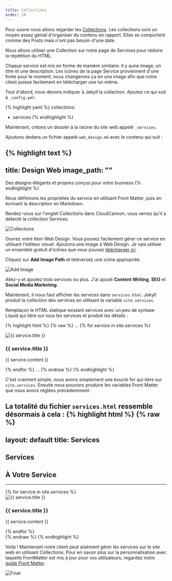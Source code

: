 ```yaml
---
title: Collections
order: 10
---
```

Pour suivre nous allons regarder les [Collections](http://jekyllrb.com/docs/collections/). Les collections sont un moyen assez génial d'organiser du contenu en rapport. Elles se comportent comme des Posts mais n'ont pas besoin d'une date.

Nous allons utiliser une Collection sur notre page de Services pour réduire la répétition du HTML.

Chaque service est mis en forme de manière similaire. Il y aune image, un titre et une description. Les icônes de la page Service proviennent d'une fonte pour le moment, nous changerons ça en une image afin que notre client puisse facilement en télécharger une lui-même.

Tout d'abord, nous devons indiquer à Jekyll la collection. Ajoutez ce qui suit à  `_config.yml`:

{% highlight yaml %}
collections:
  - services
{% endhighlight %}

Maintenant, créons un dossier à la racine du site web appelé `_services`.

Ajoutons dedans un fichier appelé `web_design.md` avec le contenu qui suit : 

{% highlight text %}
---
title: Design Web
image_path: ""
---

Des designs élégants et propres conçus pour votre business
{% endhighlight %}

Nous définirons les propriétés du service en utilisant Front Matter, puis en écrivant la description en Markdown.

Rendez-vous sur l'onglet Collections dans CloudCannon, vous verrez qu'il a détecté la collection Services.

![Collections](/img/guide/collections/collections.png)

Ouvrez votre item Web Design. Vous pouvez facilement gérer ce service en utilisant l'éditeur visuel. Ajoutons une image à Web Design. Je vais utiliser un ensemble gratuit d'icônes que vous pouvez  [télécharger ici](/flaticons_squidink.zip).

Cliquez sur **Add Image Path** et téléversez une icône appropriée.

![Add Image](/img/guide/collections/add_image.png)

Allez-y et ajoutez trois services ou plus. J'ai ajouté  **Content Writing**, **SEO** et **Social Media Marketing**.

Maintenant, il nous faut afficher les services dans  `services.html`. Jekyll produit la collection des services en utilisant la variable `site.services`.

Remplaçon le HTML statique existant services avec un peu de syntaxe Liquid qui itère sur tous les services et produit les détails :

{% highlight html %}
{% raw %}
...
{% for service in site.services %}
  <div class="col-lg-3 col-md-6 text-center">
    <div class="service-box">
      <img src="{{ service.image_path }}" alt="{{ service.title }}"/>
      <h3>{{ service.title }}</h3>
      <p class="text-muted">{{ service.content }}</p>
    </div>
  </div>
{% endfor %}
...
{% endraw %}
{% endhighlight %}

C'est vraiment simple, nous avons simplement une boucle for qui itère sur `site.services`. Ensuite nous pouvons produire les variables Front Matter que nous avons réglées précédemment.

La totalité du fichier `services.html` ressemble désormais à cela :
{% highlight html %}
{% raw %}
---
layout: default
title: Services
---
<section class="bg-dark">
  <div class="text-center">
    <h1>Services</h1>
  </div>
</section>

<section id="services">
  <div class="container">
    <div class="row">
      <div class="col-lg-12 text-center">
        <h2 class="section-heading">À Votre Service</h2>
        <hr class="primary">
      </div>
    </div>
  </div>

  <div class="container">
    <div class="row">
      {% for service in site.services %}
        <div class="col-lg-3 col-md-6 text-center">
          <div class="service-box">
            <img src="{{ service.image_path }}" alt="{{ service.title }}"/>
            <h3>{{ service.title }}</h3>
            <p class="text-muted">{{ service.content }}</p>
          </div>
        </div>
      {% endfor %}
    </div>
  </div>
</section>
{% endraw %}
{% endhighlight %}

Voilà ! Maintenant notre client peut aisément gérer les services sur le site web en utilisant Collections. Pour en savoir plus sur la personnalisation avec laquelle  FrontMatter est mis à jour pour vos utilisateurs, regardez notre [guide Front Matter](http://docs.cloudcannon.com/editing/front-matter/).

![Final](/img/guide/collections/final.png)
